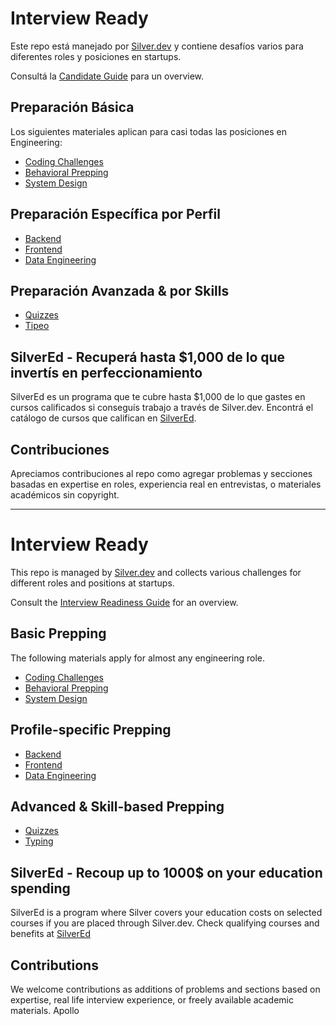 # **Interview Ready**

Este repo está manejado por [Silver.dev](https://silver.dev/) y contiene desafíos varios para diferentes roles y posiciones en startups.

Consultá la [Candidate Guide](https://docs.silver.dev/candidate-guide) para un overview.

## **Preparación Básica**

Los siguientes materiales aplican para casi todas las posiciones en Engineering:

- [Coding Challenges](https://github.com/conanbatt/interview-practice/tree/main/coding-challenges)
- [Behavioral Prepping](https://docs.silver.dev/candidate-guide#1%EF%B8%8F%E2%83%A3recruiter--company-screenings)
- [System Design](https://docs.silver.dev/candidate-guide#4%EF%B8%8F%E2%83%A3system-design-interviews)

## **Preparación Específica por Perfil**

- [Backend](https://github.com/conanbatt/interview-practice/tree/main/profile-specific-challenges/backend)
- [Frontend](https://github.com/conanbatt/interview-practice/tree/main/profile-specific-challenges/frontend)
- [Data Engineering](https://github.com/conanbatt/interview-practice/tree/main/profile-specific-challenges/data-engineering)

## **Preparación Avanzada & por Skills**

- [Quizzes](https://github.com/conanbatt/interview-practice/tree/main/misc/quizzes)
- [Tipeo](https://github.com/conanbatt/interview-practice/tree/main/misc/typing)

## **SilverEd - Recuperá hasta $1,000 de lo que invertís en perfeccionamiento**

SilverEd es un programa que te cubre hasta $1,000 de lo que gastes en cursos calificados si conseguís trabajo a través de Silver.dev. Encontrá el catálogo de cursos que califican en [SilverEd](https://silver.dev/ed).

## **Contribuciones**

Apreciamos contribuciones al repo como agregar problemas y secciones basadas en expertise en roles, experiencia real en entrevistas, o materiales académicos sin copyright.

---

# **Interview Ready**

This repo is managed by [Silver.dev](https://silver.dev/) and collects various challenges for different roles and positions at startups.

Consult the [Interview Readiness Guide](https://docs.silver.dev/candidate-guide) for an overview.

## **Basic Prepping**

The following materials apply for almost any engineering role.

- [Coding Challenges](https://github.com/conanbatt/interview-practice/tree/main/coding-challenges)
- [Behavioral Prepping](https://docs.silver.dev/candidate-guide#1%EF%B8%8F%E2%83%A3recruiter--company-screenings)
- [System Design](https://docs.silver.dev/candidate-guide#4%EF%B8%8F%E2%83%A3system-design-interviews)

## **Profile-specific Prepping**

- [Backend](https://github.com/conanbatt/interview-practice/tree/main/profile-specific-challenges/backend)
- [Frontend](https://github.com/conanbatt/interview-practice/tree/main/profile-specific-challenges/frontend)
- [Data Engineering](https://github.com/conanbatt/interview-practice/tree/main/profile-specific-challenges/data-engineering)

## **Advanced & Skill-based Prepping**

- [Quizzes](https://github.com/conanbatt/interview-practice/tree/main/misc/quizzes)
- [Typing](https://github.com/conanbatt/interview-practice/tree/main/misc/typing)

## **SilverEd - Recoup up to 1000$ on your education spending**

SilverEd is a program where Silver covers your education costs on selected courses if you are placed through Silver.dev. Check qualifying courses and benefits at [SilverEd](https://silver.dev/ed)

## **Contributions**

We welcome contributions as additions of problems and sections based on expertise, real life interview experience, or freely available academic materials.
Apollo
